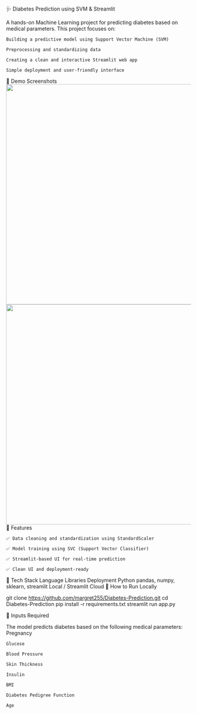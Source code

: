 🩺 Diabetes Prediction using SVM & Streamlit

A hands-on Machine Learning project for predicting diabetes based on medical parameters.
This project focuses on:

    Building a predictive model using Support Vector Machine (SVM)

    Preprocessing and standardizing data

    Creating a clean and interactive Streamlit web app

    Simple deployment and user-friendly interface

📸 Demo Screenshots
<img src="https://github.com/user-attachments/assets/a5fbe6bd-6632-478b-8695-04fe9dcee38b" width="600"/> <img src="https://github.com/user-attachments/assets/363f052f-ccf3-49fe-b81c-335793ae96b3" width="600"/>
📂 Features

    ✅ Data cleaning and standardization using StandardScaler

    ✅ Model training using SVC (Support Vector Classifier)

    ✅ Streamlit-based UI for real-time prediction

    ✅ Clean UI and deployment-ready

🧪 Tech Stack
Language	Libraries	Deployment
Python	pandas, numpy, sklearn, streamlit	Local / Streamlit Cloud
🚀 How to Run Locally

git clone https://github.com/margret255/Diabetes-Prediction.git
cd Diabetes-Prediction
pip install -r requirements.txt
streamlit run app.py

📌 Inputs Required

The model predicts diabetes based on the following medical parameters:
    Pregnancy

    Glucose

    Blood Pressure

    Skin Thickness

    Insulin

    BMI 

    Diabetes Pedigree Function

    Age

